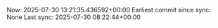 Now: 2025-07-30 13:21:35.436592+00:00 Earliest commit since sync: None Last sync: 2025-07-30 08:22:44+00:00
